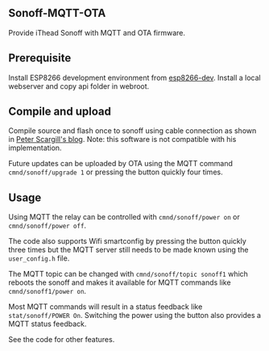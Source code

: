 ## Sonoff-MQTT-OTA
Provide iThead Sonoff with MQTT and OTA firmware.
## Prerequisite
Install ESP8266 development environment from [esp8266-dev](https://github.com/nqd/esp8266-dev).
Install a local webserver and copy api folder in webroot.
## Compile and upload
Compile source and flash once to sonoff using cable connection as shown in [Peter Scargill's blog](http://tech.scargill.net/itead-slampher-and-sonoff). Note: this software is not compatible with his implementation.

Future updates can be uploaded by OTA using the MQTT command ```cmnd/sonoff/upgrade 1``` or pressing the button quickly four times.
## Usage
Using MQTT the relay can be controlled with ```cmnd/sonoff/power on``` or ```cmnd/sonoff/power off```.

The code also supports Wifi smartconfig by pressing the button quickly three times but the MQTT server still needs to be made known using the ```user_config.h``` file.

The MQTT topic can be changed with ```cmnd/sonoff/topic sonoff1``` which reboots the sonoff and makes it available for MQTT commands like ```cmnd/sonoff1/power on```.

Most MQTT commands will result in a status feedback like ```stat/sonoff/POWER On```. Switching the power using the button also provides a MQTT status feedback.

See the code for other features.
